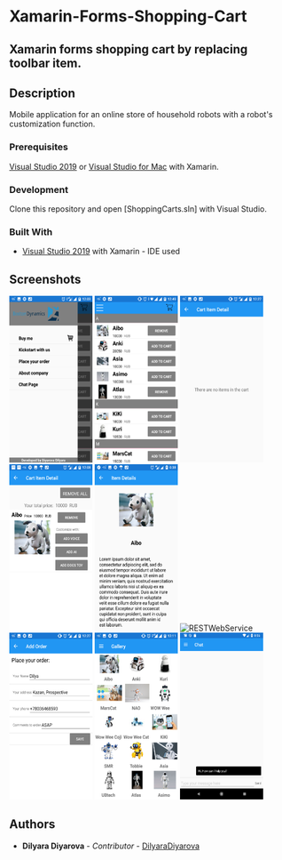 # Xamarin-Forms-Shopping-Cart
Xamarin forms shopping cart by replacing toolbar item.
---------


## Description
Mobile application for an online store of household robots with a robot's customization function.

### Prerequisites
[Visual Studio 2019](https://visualstudio.microsoft.com/) or [Visual Studio for Mac](https://visualstudio.microsoft.com/) with Xamarin.

### Development 
Clone this repository and open [ShoppingCarts.sln] with Visual Studio.

### Built With
* [Visual Studio 2019](https://visualstudio.microsoft.com/) with Xamarin - IDE used


## Screenshots
<p>
  <img src="https://github.com/Didilya/ShoppingCarts/blob/master/Screenshots/SideMenu.png" width="150" height="300" alt="SideMenu">
  <img src="https://github.com/Didilya/ShoppingCarts/blob/master/Screenshots/ItemList.png" width="150" height="300" alt="ItemList">
  <img src="https://github.com/Didilya/ShoppingCarts/blob/master/Screenshots/CartPageEmpty.png" width="150" height="300" alt="CartPageEmpty">
  <img src="https://github.com/Didilya/ShoppingCarts/blob/master/Screenshots/CartPage.png" width="150" height="300" alt="CartPage">
  <img src="https://github.com/Didilya/ShoppingCarts/blob/master/Screenshots/ItemDetail.png" width="150" height="300" alt="ItemDetail">
  <img src="https://github.com/Didilya/ShoppingCarts/blob/master/Screenshots/ItemDetailCustomizationce.png" width="150"       height="300" alt="RESTWebService">
  <img src="https://github.com/Didilya/ShoppingCarts/blob/master/Screenshots/SQLiteDatabase.png" width="150" height="300" alt="SQLiteDatabase">  
  <img src="https://github.com/Didilya/ShoppingCarts/blob/master/Screenshots/ItemGallery.png" width="150" height="300" alt="ItemGallery">  
  <img src="https://github.com/Didilya/ShoppingCarts/blob/master/Screenshots/ChatPage.png" width="150" height="300" alt="ChatPage">  
</p>

## Authors

* **Dilyara Diyarova** - *Contributor* - [DilyaraDiyarova](https://github.com/Didilya)

